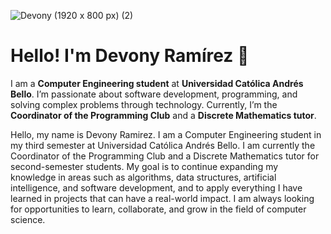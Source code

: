 ![Devony (1920 x 800 px) (2)](https://github.com/user-attachments/assets/23d9cb03-4923-470a-a03d-94694087eb4a)
# Hello! I'm Devony Ramírez 👋

I am a **Computer Engineering student** at **Universidad Católica Andrés Bello**. I’m passionate about software development, programming, and solving complex problems through technology. Currently, I’m the **Coordinator of the Programming Club** and a **Discrete Mathematics tutor**.

Hello, my name is Devony Ramirez. I am a Computer Engineering student in my third semester at Universidad Católica Andrés Bello. I am currently the Coordinator of the Programming Club and a Discrete Mathematics tutor for second-semester students. My goal is to continue expanding my knowledge in areas such as algorithms, data structures, artificial intelligence, and software development, and to apply everything I have learned in projects that can have a real-world impact. I am always looking for opportunities to learn, collaborate, and grow in the field of computer science.

